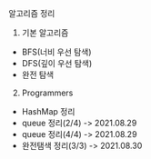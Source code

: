 알고리즘 정리
1. 기본 알고리즘
- BFS(너비 우선 탐색)
- DFS(깊이 우선 탐색)
- 완전 탐색

2. Programmers 
- HashMap 정리
- queue 정리(2/4) -> 2021.08.29
- queue 정리(4/4) -> 2021.08.29
- 완전탬색 정리(3/3) -> 2021.08.30
